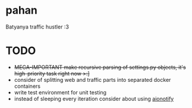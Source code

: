 # pahan
Batyanya traffic hustler :3



TODO
=======
- ~~MEGA-IMPORTANT make recursive parsing of settings.py objects, it's high-priority task right now >:]~~
- consider of splitting web and traffic parts into separated docker containers
- write test environment for unit testing
- instead of sleeping every iteration consider about using [aionotify](https://github.com/rbarrois/aionotify)
